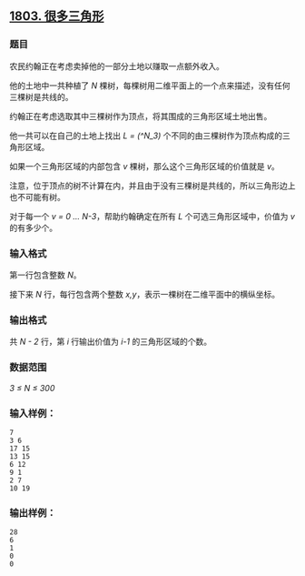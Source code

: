 ## [1803. 很多三角形](https://www.acwing.com/problem/content/1805/)

### 题目

农民约翰正在考虑卖掉他的一部分土地以赚取一点额外收入。

他的土地中一共种植了 *N* 棵树，每棵树用二维平面上的一个点来描述，没有任何三棵树是共线的。

约翰正在考虑选取其中三棵树作为顶点，将其围成的三角形区域土地出售。

他一共可以在自己的土地上找出 *L = (^N_3)* 个不同的由三棵树作为顶点构成的三角形区域。

如果一个三角形区域的内部包含 *v* 棵树，那么这个三角形区域的价值就是 *v*。

注意，位于顶点的树不计算在内，并且由于没有三棵树是共线的，所以三角形边上也不可能有树。

对于每一个 *v = 0 … N-3*，帮助约翰确定在所有 *L* 个可选三角形区域中，价值为 *v* 的有多少个。

### 输入格式

第一行包含整数 *N*。

接下来 *N* 行，每行包含两个整数 *x,y*，表示一棵树在二维平面中的横纵坐标。

### 输出格式

共 *N - 2* 行，第 *i* 行输出价值为 *i-1* 的三角形区域的个数。

### 数据范围

*3 ≤ N ≤ 300*

### 输入样例：

```
7
3 6
17 15
13 15
6 12
9 1
2 7
10 19
```

### 输出样例：

```
28
6
1
0
0
```
